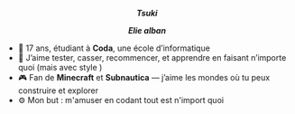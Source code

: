 ***<p style="text-align:center;">Tsuki</p>***
***<p style="text-align:center;">Elie alban</p>***

- 🧠 17 ans, étudiant à **Coda**, une école d’informatique
- 💬 J’aime tester, casser, recommencer, et apprendre en faisant n’importe quoi (mais avec style )  
- 🎮 Fan de **Minecraft** et **Subnautica** — j’aime les mondes où tu peux construire et explorer
- ⚙️ Mon but : m'amuser en codant tout est n'import quoi 
